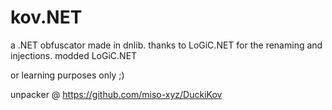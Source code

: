 # kov.NET
a .NET obfuscator made in dnlib. thanks to LoGiC.NET for the renaming and injections.
modded LoGiC.NET


or learning purposes only ;)

unpacker @ https://github.com/miso-xyz/DuckiKov
